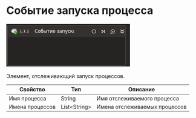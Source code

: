 # Событие запуска процесса

![](../../../../resources/activities/basic/desktop/events/start-process-trigger-base.png)

Элемент, отслеживающий запуск процессов.

| Свойство       | Тип    | Описание                    |
| -------------- | ------ | --------------------------- |
| Имя процесса | String | Имя отслеживаемого процесса |
Имeна процессов | List\<String> | Имена отслеживаемых процессов |
